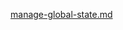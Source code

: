 [manage-global-state.md](https://raw.githubusercontent.com/rx-angular/rx-angular/master/libs/state/docs/snippets/manage-global-state.md ':include')
